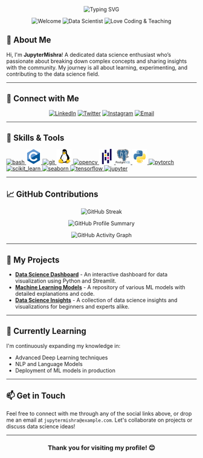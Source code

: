 <p align="center">
  <img src="https://readme-typing-svg.herokuapp.com?size=24&duration=3000&color=00FF00&lines=Hello,+World!;Welcome+to+datasciencegrok!" alt="Typing SVG">
</p>
<p align="center">
  <img src="https://img.shields.io/badge/Hello%2C-I'm%20Harshit!-brightgreen" alt="Welcome">
  <img src="https://img.shields.io/badge/I'm%20a-Data%20Scientist-blue" alt="Data Scientist">
  <img src="https://img.shields.io/badge/Love-Coding%20%26%20Teaching-orange" alt="Love Coding & Teaching">
</p>











## 👋 About Me
Hi, I'm **JupyterMishra**! A dedicated data science enthusiast who’s passionate about breaking down complex concepts and sharing insights with the community. My journey is all about learning, experimenting, and contributing to the data science field.

---

## 🔗 Connect with Me
<p align="center">
  <a href="https://www.linkedin.com/in/jupytermishra" target="_blank"><img src="https://img.shields.io/badge/LinkedIn-%230077B5.svg?style=for-the-badge&logo=linkedin&logoColor=white" alt="LinkedIn"></a>
  <a href="https://www.twitter.com/jupytermishra" target="_blank"><img src="https://img.shields.io/badge/Twitter-%231DA1F2.svg?style=for-the-badge&logo=twitter&logoColor=white" alt="Twitter"></a>
  <a href="https://www.instagram.com/jupytermishra" target="_blank"><img src="https://img.shields.io/badge/Instagram-%23E4405F.svg?style=for-the-badge&logo=instagram&logoColor=white" alt="Instagram"></a>
  <a href="mailto:jupytermishra@example.com" target="_blank"><img src="https://img.shields.io/badge/Email-%23D14836.svg?style=for-the-badge&logo=gmail&logoColor=white" alt="Email"></a>
</p>

---

## 🧠 Skills & Tools
<p align="left">
  <a href="https://www.gnu.org/software/bash/" target="_blank" rel="noreferrer">
    <img src="https://www.vectorlogo.zone/logos/gnu_bash/gnu_bash-icon.svg" alt="bash" width="40" height="40"/>
  </a>
  <a href="https://www.cprogramming.com/" target="_blank" rel="noreferrer">
    <img src="https://raw.githubusercontent.com/devicons/devicon/master/icons/c/c-original.svg" alt="c" width="40" height="40"/>
  </a>
  <a href="https://git-scm.com/" target="_blank" rel="noreferrer">
    <img src="https://www.vectorlogo.zone/logos/git-scm/git-scm-icon.svg" alt="git" width="40" height="40"/>
  </a>
  <a href="https://www.linux.org/" target="_blank" rel="noreferrer">
    <img src="https://raw.githubusercontent.com/devicons/devicon/master/icons/linux/linux-original.svg" alt="linux" width="40" height="40"/>
  </a>
  <a href="https://opencv.org/" target="_blank" rel="noreferrer">
    <img src="https://www.vectorlogo.zone/logos/opencv/opencv-icon.svg" alt="opencv" width="40" height="40"/>
  </a>
  <a href="https://pandas.pydata.org/" target="_blank" rel="noreferrer">
    <img src="https://raw.githubusercontent.com/devicons/devicon/2ae2a900d2f041da66e950e4d48052658d850630/icons/pandas/pandas-original.svg" alt="pandas" width="40" height="40"/>
  </a>
  <a href="https://www.postgresql.org" target="_blank" rel="noreferrer">
    <img src="https://raw.githubusercontent.com/devicons/devicon/master/icons/postgresql/postgresql-original-wordmark.svg" alt="postgresql" width="40" height="40"/>
  </a>
  <a href="https://www.python.org" target="_blank" rel="noreferrer">
    <img src="https://raw.githubusercontent.com/devicons/devicon/master/icons/python/python-original.svg" alt="python" width="40" height="40"/>
  </a>
  <a href="https://pytorch.org/" target="_blank" rel="noreferrer">
    <img src="https://www.vectorlogo.zone/logos/pytorch/pytorch-icon.svg" alt="pytorch" width="40" height="40"/>
  </a>
  <a href="https://scikit-learn.org/" target="_blank" rel="noreferrer">
    <img src="https://upload.wikimedia.org/wikipedia/commons/0/05/Scikit_learn_logo_small.svg" alt="scikit_learn" width="40" height="40"/>
  </a>
  <a href="https://seaborn.pydata.org/" target="_blank" rel="noreferrer">
    <img src="https://seaborn.pydata.org/_images/logo-mark-lightbg.svg" alt="seaborn" width="40" height="40"/>
  </a>
  <a href="https://www.tensorflow.org" target="_blank" rel="noreferrer">
    <img src="https://www.vectorlogo.zone/logos/tensorflow/tensorflow-icon.svg" alt="tensorflow" width="40" height="40"/>
  </a>
  <a href="https://jupyter.org/" target="_blank" rel="noreferrer">
    <img src="https://upload.wikimedia.org/wikipedia/commons/3/38/Jupyter_logo.svg" alt="jupyter" width="40" height="40"/>
  </a>
</p>


---

## 📈 GitHub Contributions
<p align="center">
  <img src="https://github-readme-streak-stats.herokuapp.com/?user=jupytermishra&theme=dark&hide_border=true" alt="GitHub Streak" />
</p>
<p align="center">
  <img src="https://github-profile-summary-cards.vercel.app/api/cards/profile-details?username=jupytermishra&theme=github_dark" alt="GitHub Profile Summary" />
</p>
<p align="center">
  <img src="https://github-readme-activity-graph.cyclic.app/graph?username=jupytermishra&theme=github" alt="GitHub Activity Graph" />
</p>

---

## 🚀 My Projects
- [**Data Science Dashboard**](https://github.com/jupytermishra/datascience-dashboard) - An interactive dashboard for data visualization using Python and Streamlit.
- [**Machine Learning Models**](https://github.com/jupytermishra/ml-models) - A repository of various ML models with detailed explanations and code.
- [**Data Science Insights**](https://github.com/jupytermishra/ds-insights) - A collection of data science insights and visualizations for beginners and experts alike.

---

## 🌱 Currently Learning
I'm continuously expanding my knowledge in:
- Advanced Deep Learning techniques
- NLP and Language Models
- Deployment of ML models in production

---

## 📫 Get in Touch
Feel free to connect with me through any of the social links above, or drop me an email at `jupytermishra@example.com`. Let's collaborate on projects or discuss data science ideas!

---

<h3 align="center">Thank you for visiting my profile! 😊</h3>

